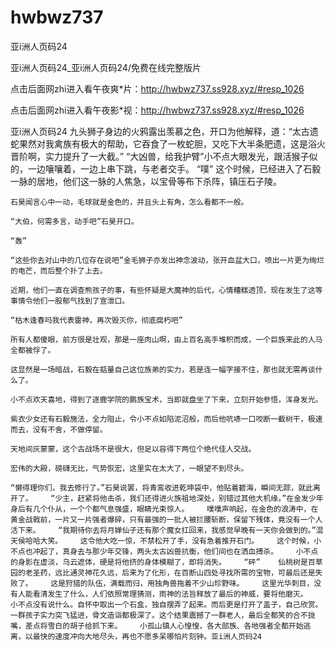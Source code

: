 # hwbwz737
亚i洲人页码24

亚i洲人页码24_亚i洲人页码24/免费在线完整版片

点击后面网zhi进入看午夜爽*片：http://hwbwz737.ss928.xyz/#resp_1026

点击后面网zhi进入看午夜影*视：http://hwbwz737.ss928.xyz/#resp_1026

亚i洲人页码24    九头狮子身边的火鸦露出羡慕之色，开口为他解释，道：“太古遗蛇果然对我禽族有极大的帮助，它吞食了一枚蛇胆，又吃下大半条肥遗，这是浴火晋阶啊，实力提升了一大截。”    “大凶兽，给我护臂”小不点大眼发光，跟活猴子似的，一边嚷嚷着，一边上串下跳，与老者交手。    “噗”    这个时候，已经进入了石毅一脉的居地，他们这一脉的人焦急，以宝骨等布下杀阵，镇压石子陵。

    石昊闻言心中一动，毛球就是金色的，并且头上有角，怎么看都不一般。

    “大伯，何需多言，动手吧”石昊开口。

    “轰”

    “这些你去对山中的几位存在说吧”金毛狮子亦发出神念波动，张开血盆大口，喷出一片更为绚烂的电芒，而后整个扑了上去。

    近期，他们一直在调查熊孩子的事，有些怀疑是大魔神的后代，心情糟糕透顶，现在发生了这等事情令他们一股郁气找到了宣泄口。

    “枯木逢春吗我代表雷神，再次毁灭你，彻底腐朽吧”

    所有人都傻眼，前方很是壮观，那是一座肉山啊，由上百名高手堆积而成，一个巨族来此的人马全都被俘了。

    这显然是一场暗战，石毅在掂量自己这位族弟的实力，若是连一幅字接不住，那也就无需再谈什么了。

    小不点欢天喜地，得到了逐鹿学院的鹏族宝术，当即就盘坐了下来，立刻开始参悟，浑身发光。

    紫衣少女还有石毅施法，全力阻止，令小不点如陷泥沼般，而后他吭哧一口咬断一截树干，极速而去，没有不舍，不做停留。

    天地间灰蒙蒙，这个古战场不是很大，但足以容得下两位个绝代佳人交战。

    宏伟的大殿，磅礴无比，气势恢宏，这里实在太大了，一眼望不到尽头。

    “懒得理你们，我去修行了。”石昊说罢，将青鸾收进乾坤袋中，他贴着碧海，瞬间无踪，就此离开了。    “少主，赶紧将他击杀，我们还得进火族祖地深处，别错过其他大机缘。”在金发少年身后有几个仆从，一个个都气息强盛，眼睛光束惊人。    噗噗声响起，在金色的浪涛中，在黄金战戟前，一片又一片强者爆碎，只有最强的一批人被拦腰斩断，保留下残体，竟没有一个人活下来。    “我期待你去将月婵仙子还有那个魔女扛回来，我感觉早晚有一天你会做到的。”混天侯哈哈大笑。    这令他大吃一惊，不禁松开了手，没有急着推开石门。    这个时候，小不点也冲起了，真身去与那少年交锋，两头太古凶兽抗衡，他们间也在洒血搏杀。    小不点的身影在虚淡，乌云遮体，硬是将他挤的身体模糊了，即将消失。    “砰”    仙桃树是百草园的老圣药，远比通灵神花久远，后来为了化形，在百断山四处寻找所需的宝物，可最后还是失败了。    这是狩猎的队伍，满载而归，用独角兽拖着不少山珍野味。    这里光华刺目，没有人能看清发生了什么，人们依照常理猜测，雨神的法旨释放了最后的神威，要将他磨灭。    小不点没有说什么。自怀中取出一个石盒，独自摆弄了起来。而后更是打开了盖子，自己欣赏。    一群孩子实力突飞猛进，骨文造诣都极深了。这个结果震撼了一群老人，最后全都笑的合不拢嘴，差点将雪白的胡子给抓下来。    小孤山镇人心惶惶，各大部族、各地强者全都开始逃离，以最快的速度冲向大地尽头，再也不愿多呆哪怕片刻钟。亚i洲人页码24
